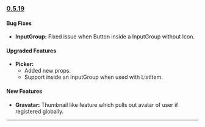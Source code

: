### [0.5.19](https://github.com/GeekyAnts/NativeBase/releases/tag/v0.5.19)

#### Bug Fixes
* **InputGroup:** Fixed issue when Button inside a InputGroup without Icon.

#### Upgraded Features
* **Picker:**
  * Added new props.
  * Support inside an InputGroup when used with ListItem.

#### New Features
* **Gravatar:** Thumbnail like feature which pulls out avatar of user if registered globally.

<hr>
